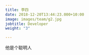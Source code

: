 ```yaml
---
title: 李四
date: 2018-12-20T13:44:23.000+10:00
image: images/team/g2.jpg
jobtitle: Developer
weight: "3"

---
```

他是个聪明人